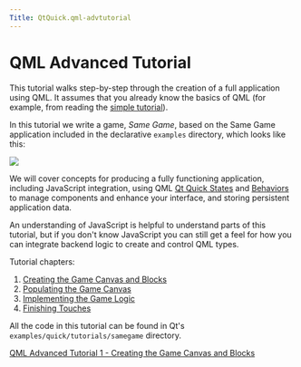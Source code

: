 ```yaml
---
Title: QtQuick.qml-advtutorial
---
```

        
QML Advanced Tutorial
=====================

<span class="subtitle"></span>
<span id="details"></span>
This tutorial walks step-by-step through the creation of a full application using QML. It assumes that you already know the basics of QML (for example, from reading the [simple tutorial](../QtQuick.qml-tutorial.md)).

In this tutorial we write a game, *Same Game*, based on the Same Game application included in the declarative `examples` directory, which looks like this:

![](https://developer.ubuntu.com/static/devportal_uploaded/9abd6028-6850-4d64-84a8-d2c6c8ff4d79-api/apps/qml/sdk-15.04.1/qml-advtutorial/images/declarative-samegame.png)

We will cover concepts for producing a fully functioning application, including JavaScript integration, using QML [Qt Quick States](../QtQuick.State.md) and [Behaviors](../QtQuick.Behavior.md) to manage components and enhance your interface, and storing persistent application data.

An understanding of JavaScript is helpful to understand parts of this tutorial, but if you don't know JavaScript you can still get a feel for how you can integrate backend logic to create and control QML types.

Tutorial chapters:

1.  [Creating the Game Canvas and Blocks](https://developer.ubuntu.comapps/qml/sdk-15.04.1/QtQuick.tutorials-samegame-samegame1/)
2.  [Populating the Game Canvas](https://developer.ubuntu.comapps/qml/sdk-15.04.1/QtQuick.tutorials-samegame-samegame2/)
3.  [Implementing the Game Logic](https://developer.ubuntu.comapps/qml/sdk-15.04.1/QtQuick.tutorials-samegame-samegame3/)
4.  [Finishing Touches](https://developer.ubuntu.comapps/qml/sdk-15.04.1/QtQuick.tutorials-samegame-samegame4/)

All the code in this tutorial can be found in Qt's `examples/quick/tutorials/samegame` directory.

<a href="https://developer.ubuntu.comapps/qml/sdk-15.04.1/QtQuick.tutorials-samegame-samegame1/" class="nextPage">QML Advanced Tutorial 1 - Creating the Game Canvas and Blocks</a>


